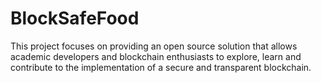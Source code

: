 # BlockSafeFood
This project focuses on providing an open source solution that allows academic developers and blockchain enthusiasts to explore, learn and contribute to the implementation of a secure and transparent blockchain.
